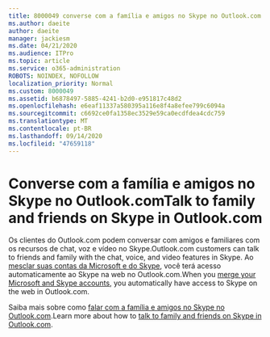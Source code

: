 ```yaml
---
title: 8000049 converse com a família e amigos no Skype no Outlook.com
ms.author: daeite
author: daeite
manager: jackiesm
ms.date: 04/21/2020
ms.audience: ITPro
ms.topic: article
ms.service: o365-administration
ROBOTS: NOINDEX, NOFOLLOW
localization_priority: Normal
ms.custom: 8000049
ms.assetid: b6878497-5885-4241-b2d0-e951817c48d2
ms.openlocfilehash: e6eaf11337a580395a116e8f4a8efee799c6094a
ms.sourcegitcommit: c6692ce0fa1358ec3529e59ca0ecdfdea4cdc759
ms.translationtype: MT
ms.contentlocale: pt-BR
ms.lasthandoff: 09/14/2020
ms.locfileid: "47659118"
---
```

# <a name="talk-to-family-and-friends-on-skype-in-outlookcom"></a><span data-ttu-id="e3758-102">Converse com a família e amigos no Skype no Outlook.com</span><span class="sxs-lookup"><span data-stu-id="e3758-102">Talk to family and friends on Skype in Outlook.com</span></span>

<span data-ttu-id="e3758-103">Os clientes do Outlook.com podem conversar com amigos e familiares com os recursos de chat, voz e vídeo no Skype.</span><span class="sxs-lookup"><span data-stu-id="e3758-103">Outlook.com customers can talk to friends and family with the chat, voice, and video features in Skype.</span></span> <span data-ttu-id="e3758-104">Ao [mesclar suas contas da Microsoft e do Skype](https://go.microsoft.com/fwlink/p/?linkid=2001101&amp;clcid=0x409), você terá acesso automaticamente ao Skype na web no Outlook.com.</span><span class="sxs-lookup"><span data-stu-id="e3758-104">When you [merge your Microsoft and Skype accounts](https://go.microsoft.com/fwlink/p/?linkid=2001101&amp;clcid=0x409), you automatically have access to Skype on the web in Outlook.com.</span></span>
  
<span data-ttu-id="e3758-105">Saiba mais sobre como [falar com a família e amigos no Skype no Outlook.com](https://go.microsoft.com/fwlink/p/?linkid=2001407&amp;clcid=0x409).</span><span class="sxs-lookup"><span data-stu-id="e3758-105">Learn more about how to [talk to family and friends on Skype in Outlook.com](https://go.microsoft.com/fwlink/p/?linkid=2001407&amp;clcid=0x409).</span></span>
  

